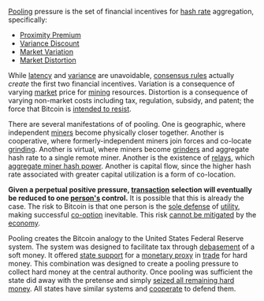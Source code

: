 [Pooling](Glossary#pooling) pressure is the set of financial incentives for [hash rate](Glossary#hash-rate) aggregation, specifically:

* [Proximity Premium](Proximity-Premium-Flaw)
* [Variance Discount](Variance-Discount-Flaw)
* [Market Variation](Glossary#variation)
* [Market Distortion](Glossary#distortion)

While [latency](Glossary#latency) and [variance](Glossary#variance) are unavoidable, [consensus rules](Glossary#consensus-rules) actually *create* the first two financial incentives. Variation is a consequence of varying [market](Glossary#market) price for [mining](Glossary#mine) resources. Distortion is a consequence of varying non-market costs including tax, regulation, subsidy, and patent; the force that Bitcoin is [intended to resist](Axiom-of-Resistance).

There are several manifestations of of pooling. One is geographic, where independent [miners](Glossary#miner) become physically closer together. Another is cooperative, where formerly-independent miners join forces and co-locate [grinding](Glossary#grind). Another is virtual, where miners become [grinders](Glossary#grinder) and aggregate hash rate to a single remote miner. Another is the existence of [relays](Glossary#relay), which [aggregate miner hash power](Relay-Fallacy). Another is capital flow, since the higher hash rate associated with greater capital utilization is a form of co-location. 

**Given a perpetual positive pressure, [transaction](Glossary#transaction) selection will eventually be reduced to one [person's](Glossary#person) control.** It is possible that this is already the case. The risk to Bitcoin is that one person is the [sole defense](Risk-Sharing-Principle) of [utility](Glossary#utility), making successful [co-option](Glossary#co-option) inevitable. This risk [cannot be mitigated](Balance-of-Power-Fallacy) by the [economy](Glossary#economy).

Pooling creates the Bitcoin analogy to the United States Federal Reserve system. The system was designed to facilitate tax through [debasement](https://en.wikipedia.org/wiki/Debasement) of a soft money. It offered [state support](https://en.wikipedia.org/wiki/Legal_tender) for a [monetary proxy](https://en.wikipedia.org/wiki/Federal_Reserve_Note) in [trade](Glossary#trade) for hard money. This combination was designed to create a pooling pressure to collect hard money at the central authority. Once pooling was sufficient the state did away with the pretense and simply [seized all remaining hard money](https://en.wikipedia.org/wiki/Executive_Order_6102). All states have similar systems and [cooperate](https://en.wikipedia.org/wiki/International_Monetary_Fund) to defend them.